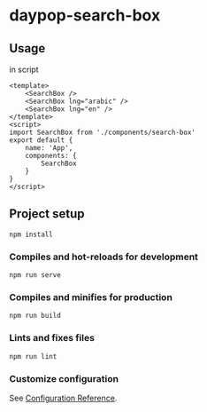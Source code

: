 # daypop-search-box

## Usage
in script
```
<template>
    <SearchBox />
    <SearchBox lng="arabic" />
    <SearchBox lng="en" />
</template>
<script>
import SearchBox from './components/search-box'
export default {
    name: 'App',
    components: {
        SearchBox
    }
}
</script>    
```


## Project setup
```
npm install
```

### Compiles and hot-reloads for development
```
npm run serve
```

### Compiles and minifies for production
```
npm run build
```

### Lints and fixes files
```
npm run lint
```

### Customize configuration
See [Configuration Reference](https://cli.vuejs.org/config/).
